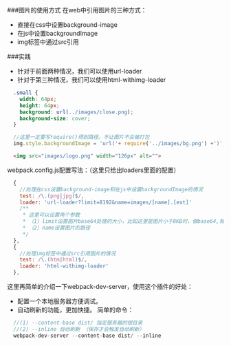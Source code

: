 ###图片的使用方式
  在web中引用图片的三种方式：
  * 直接在css中设置background-image
  * 在js中设置backgroundImage
  * img标签中通过src引用

###实践
  * 针对于前面两种情况，我们可以使用url-loader
  * 针对于第三种情况，我们可以使用html-withimg-loader

  ```css
    .small {
      width: 64px;
      height: 64px;
      background: url(../images/close.png);
      background-size: cover;
    }
  ```
  ```js
    //这里一定要写require()得到路径。不让图片不会被打包
    img.style.backgroundImage = 'url('+ require('../images/bg.png') +')';
  ```
  ```html
    <img src="images/logo.png" width="126px" alt="">
  ```

  webpack.config.js配置写法：（这里只给出loaders里面的配置）
  ```js
    {
      //处理在css设置background-image和在js中设置backgroundImage的情况
      test: /\.(png|jpg)$/,
      loader: 'url-loader?limit=8192&name=images/[name].[ext]'
      /**
       * 这里可以设置两个参数
       * （1）limit设置图片base64处理的大小，比如这里是图片小于8KB时，做base64,有效的减少一次请求
       * （2）name设置图片的路径
       */
    },
    {
      //处理img标签中通过src引用图片的情况
      test: /\.(htm|html)$/,
      loader: 'html-withimg-loader'
    },
  ```

  这里再简单的介绍一下webpack-dev-server，使用这个插件的好处：
  * 配置一个本地服务器方便调试。
  * 自动刷新的功能，更加快捷。
  简单的命令：
  ```js
    //(1) --content-base dist/ 指定服务器的根目录
    //(2) --inline 自动刷新 （保存才会触发自动刷新）
    webpack-dev-server --content-base dist/ --inline
  ```
